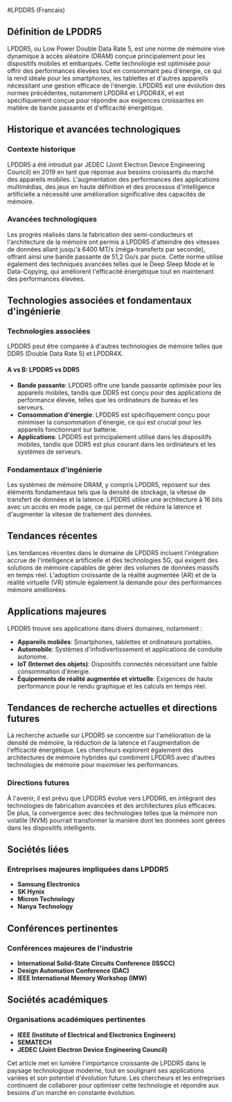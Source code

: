 #LPDDR5 (Francais)

## Définition de LPDDR5

LPDDR5, ou Low Power Double Data Rate 5, est une norme de mémoire vive dynamique à accès aléatoire (DRAM) conçue principalement pour les dispositifs mobiles et embarqués. Cette technologie est optimisée pour offrir des performances élevées tout en consommant peu d'énergie, ce qui la rend idéale pour les smartphones, les tablettes et d'autres appareils nécessitant une gestion efficace de l'énergie. LPDDR5 est une évolution des normes précédentes, notamment LPDDR4 et LPDDR4X, et est spécifiquement conçue pour répondre aux exigences croissantes en matière de bande passante et d'efficacité énergétique.

## Historique et avancées technologiques

### Contexte historique

LPDDR5 a été introduit par JEDEC (Joint Electron Device Engineering Council) en 2019 en tant que réponse aux besoins croissants du marché des appareils mobiles. L'augmentation des performances des applications multimédias, des jeux en haute définition et des processus d'intelligence artificielle a nécessité une amélioration significative des capacités de mémoire.

### Avancées technologiques

Les progrès réalisés dans la fabrication des semi-conducteurs et l'architecture de la mémoire ont permis à LPDDR5 d'atteindre des vitesses de données allant jusqu'à 6400 MT/s (méga-transferts par seconde), offrant ainsi une bande passante de 51,2 Go/s par puce. Cette norme utilise également des techniques avancées telles que le Deep Sleep Mode et le Data-Copying, qui améliorent l'efficacité énergétique tout en maintenant des performances élevées.

## Technologies associées et fondamentaux d'ingénierie

### Technologies associées

LPDDR5 peut être comparée à d'autres technologies de mémoire telles que DDR5 (Double Data Rate 5) et LPDDR4X. 

#### A vs B: LPDDR5 vs DDR5

- **Bande passante**: LPDDR5 offre une bande passante optimisée pour les appareils mobiles, tandis que DDR5 est conçu pour des applications de performance élevée, telles que les ordinateurs de bureau et les serveurs.
- **Consommation d'énergie**: LPDDR5 est spécifiquement conçu pour minimiser la consommation d'énergie, ce qui est crucial pour les appareils fonctionnant sur batterie.
- **Applications**: LPDDR5 est principalement utilisé dans les dispositifs mobiles, tandis que DDR5 est plus courant dans les ordinateurs et les systèmes de serveurs.

### Fondamentaux d'ingénierie

Les systèmes de mémoire DRAM, y compris LPDDR5, reposent sur des éléments fondamentaux tels que la densité de stockage, la vitesse de transfert de données et la latence. LPDDR5 utilise une architecture à 16 bits avec un accès en mode page, ce qui permet de réduire la latence et d'augmenter la vitesse de traitement des données.

## Tendances récentes

Les tendances récentes dans le domaine de LPDDR5 incluent l'intégration accrue de l'intelligence artificielle et des technologies 5G, qui exigent des solutions de mémoire capables de gérer des volumes de données massifs en temps réel. L'adoption croissante de la réalité augmentée (AR) et de la réalité virtuelle (VR) stimule également la demande pour des performances mémoire améliorées.

## Applications majeures

LPDDR5 trouve ses applications dans divers domaines, notamment :

- **Appareils mobiles**: Smartphones, tablettes et ordinateurs portables.
- **Automobile**: Systèmes d'infodivertissement et applications de conduite autonome.
- **IoT (Internet des objets)**: Dispositifs connectés nécessitant une faible consommation d'énergie.
- **Équipements de réalité augmentée et virtuelle**: Exigences de haute performance pour le rendu graphique et les calculs en temps réel.

## Tendances de recherche actuelles et directions futures

La recherche actuelle sur LPDDR5 se concentre sur l'amélioration de la densité de mémoire, la réduction de la latence et l'augmentation de l'efficacité énergétique. Les chercheurs explorent également des architectures de mémoire hybrides qui combinent LPDDR5 avec d'autres technologies de mémoire pour maximiser les performances.

### Directions futures

À l'avenir, il est prévu que LPDDR5 évolue vers LPDDR6, en intégrant des technologies de fabrication avancées et des architectures plus efficaces. De plus, la convergence avec des technologies telles que la mémoire non volatile (NVM) pourrait transformer la manière dont les données sont gérées dans les dispositifs intelligents.

## Sociétés liées

### Entreprises majeures impliquées dans LPDDR5

- **Samsung Electronics**
- **SK Hynix**
- **Micron Technology**
- **Nanya Technology**

## Conférences pertinentes

### Conférences majeures de l'industrie

- **International Solid-State Circuits Conference (ISSCC)**
- **Design Automation Conference (DAC)**
- **IEEE International Memory Workshop (IMW)**

## Sociétés académiques

### Organisations académiques pertinentes

- **IEEE (Institute of Electrical and Electronics Engineers)**
- **SEMATECH**
- **JEDEC (Joint Electron Device Engineering Council)**

Cet article met en lumière l'importance croissante de LPDDR5 dans le paysage technologique moderne, tout en soulignant ses applications variées et son potentiel d'évolution future. Les chercheurs et les entreprises continuent de collaborer pour optimiser cette technologie et répondre aux besoins d'un marché en constante évolution.